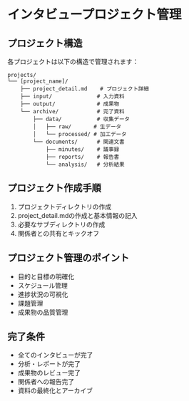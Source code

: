 # インタビュープロジェクト管理

## プロジェクト構造
各プロジェクトは以下の構造で管理されます：

```
projects/
└── [project_name]/
    ├── project_detail.md    # プロジェクト詳細
    ├── input/              # 入力資料
    ├── output/             # 成果物
    └── archive/            # 完了資料
        ├── data/           # 収集データ
        │   ├── raw/       # 生データ
        │   └── processed/ # 加工データ
        └── documents/      # 関連文書
            ├── minutes/    # 議事録
            ├── reports/    # 報告書
            └── analysis/   # 分析結果
```

## プロジェクト作成手順
1. プロジェクトディレクトリの作成
2. project_detail.mdの作成と基本情報の記入
3. 必要なサブディレクトリの作成
4. 関係者との共有とキックオフ

## プロジェクト管理のポイント
- 目的と目標の明確化
- スケジュール管理
- 進捗状況の可視化
- 課題管理
- 成果物の品質管理

## 完了条件
- 全てのインタビューが完了
- 分析・レポートが完了
- 成果物のレビュー完了
- 関係者への報告完了
- 資料の最終化とアーカイブ
